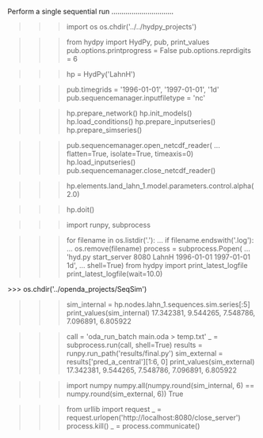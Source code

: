 

Perform a single sequential run
...............................


>>> import os
>>> os.chdir('../../hydpy_projects')

>>> from hydpy import HydPy, pub, print_values
>>> pub.options.printprogress = False
>>> pub.options.reprdigits = 6

>>> hp = HydPy('LahnH')

>>> pub.timegrids = '1996-01-01', '1997-01-01', '1d'
>>> pub.sequencemanager.inputfiletype = 'nc'

>>> hp.prepare_network()
>>> hp.init_models()
>>> hp.load_conditions()
>>> hp.prepare_inputseries()
>>> hp.prepare_simseries()

>>> pub.sequencemanager.open_netcdf_reader(
...     flatten=True, isolate=True, timeaxis=0)
>>> hp.load_inputseries()
>>> pub.sequencemanager.close_netcdf_reader()

>>> hp.elements.land_lahn_1.model.parameters.control.alpha(2.0)

>>> hp.doit()

>>> import runpy, subprocess

>>> for filename in os.listdir('.'):
...     if filename.endswith('.log'):
...         os.remove(filename)
>>> process = subprocess.Popen(
...     'hyd.py start_server 8080 LahnH 1996-01-01 1997-01-01 1d',
...     shell=True)
>>> from hydpy import print_latest_logfile
>>> print_latest_logfile(wait=10.0)
<BLANKLINE>
>>> os.chdir('../openda_projects/SeqSim')


>>> sim_internal = hp.nodes.lahn_1.sequences.sim.series[:5]
>>> print_values(sim_internal)
17.342381, 9.544265, 7.548786, 7.096891, 6.805922

>>> call = 'oda_run_batch main.oda > temp.txt'
>>> _ = subprocess.run(call, shell=True)
>>> results = runpy.run_path('results/final.py')
>>> sim_external = results['pred_a_central'][1:6, 0]
>>> print_values(sim_external)
17.342381, 9.544265, 7.548786, 7.096891, 6.805922

>>> import numpy
>>> numpy.all(numpy.round(sim_internal, 6) == numpy.round(sim_external, 6))
True

>>> from urllib import request
>>> _ = request.urlopen('http://localhost:8080/close_server')
>>> process.kill()
>>> _ = process.communicate()